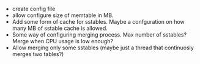 - create config file
- allow configure size of memtable in MB.
- Add some form of cache for sstables. Maybe a confguration on how many MB of sstable cache is allowed.
- Some way of configuring merging process. Max number of sstables? Merge when CPU usage is low enough?
- Allow merging only some sstables (maybe just a thread that continuosly merges two tables?)
